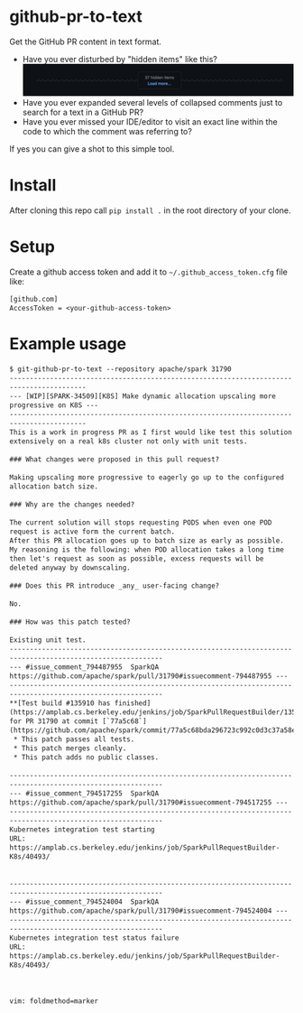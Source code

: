# github-pr-to-text

Get the GitHub PR content in text format.

- Have you ever disturbed by "hidden items" like this?
  ![Hidden items](doc/hidden_items_in_github_pr.png)
- Have you ever expanded several levels of collapsed comments just to search for a text in a GitHub PR?
- Have you ever missed your IDE/editor to visit an exact line within the code to which the comment was referring to?

If yes you can give a shot to this simple tool.

# Install

After cloning this repo call `pip install .` in the root directory of your clone.

# Setup

Create a github access token and add it to `~/.github_access_token.cfg` file like:

```
[github.com]
AccessToken = <your-github-access-token>
```

# Example usage

```
$ git-github-pr-to-text --repository apache/spark 31790
-----------------------------------------------------------------------------------------
--- [WIP][SPARK-34509][K8S] Make dynamic allocation upscaling more progressive on K8S ---
-----------------------------------------------------------------------------------------
This is a work in progress PR as I first would like test this solution extensively on a real k8s cluster not only with unit tests.

### What changes were proposed in this pull request?

Making upscaling more progressive to eagerly go up to the configured allocation batch size.

### Why are the changes needed?

The current solution will stops requesting PODS when even one POD request is active form the current batch.
After this PR allocation goes up to batch size as early as possible. My reasoning is the following: when POD allocation takes a long time then let's request as soon as possible, excess requests will be deleted anyway by downscaling.

### Does this PR introduce _any_ user-facing change?

No.

### How was this patch tested?

Existing unit test.
------------------------------------------------------------------------------------------------------------
--- #issue_comment_794487955  SparkQA  https://github.com/apache/spark/pull/31790#issuecomment-794487955 ---
------------------------------------------------------------------------------------------------------------
**[Test build #135910 has finished](https://amplab.cs.berkeley.edu/jenkins/job/SparkPullRequestBuilder/135910/testReport)** for PR 31790 at commit [`77a5c68`](https://github.com/apache/spark/commit/77a5c68bda296723c992c0d3c37a58eab5167a19).
 * This patch passes all tests.
 * This patch merges cleanly.
 * This patch adds no public classes.

------------------------------------------------------------------------------------------------------------
--- #issue_comment_794517255  SparkQA  https://github.com/apache/spark/pull/31790#issuecomment-794517255 ---
------------------------------------------------------------------------------------------------------------
Kubernetes integration test starting
URL: https://amplab.cs.berkeley.edu/jenkins/job/SparkPullRequestBuilder-K8s/40493/


------------------------------------------------------------------------------------------------------------
--- #issue_comment_794524004  SparkQA  https://github.com/apache/spark/pull/31790#issuecomment-794524004 ---
------------------------------------------------------------------------------------------------------------
Kubernetes integration test status failure
URL: https://amplab.cs.berkeley.edu/jenkins/job/SparkPullRequestBuilder-K8s/40493/



vim: foldmethod=marker
```
